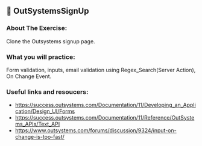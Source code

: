 ## :ledger: OutSystemsSignUp

### About The Exercise:

Clone the Outsystems signup page. 

### What you will practice:

Form validation, inputs, email validation using Regex_Search(Server Action), On Change Event.

### Useful links and resoucers:

- https://success.outsystems.com/Documentation/11/Developing_an_Application/Design_UI/Forms
- https://success.outsystems.com/Documentation/11/Reference/OutSystems_APIs/Text_API
- https://www.outsystems.com/forums/discussion/9324/input-on-change-is-too-fast/
